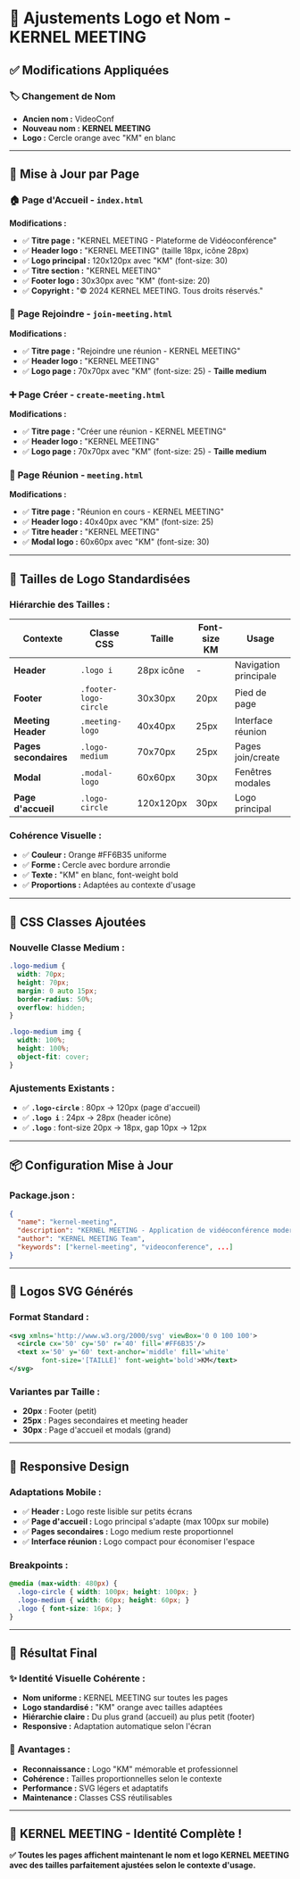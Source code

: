 # 🎨 Ajustements Logo et Nom - KERNEL MEETING

## ✅ **Modifications Appliquées**

### 🏷️ **Changement de Nom**
- **Ancien nom :** VideoConf
- **Nouveau nom :** **KERNEL MEETING**
- **Logo :** Cercle orange avec "KM" en blanc

---

## 📄 **Mise à Jour par Page**

### 🏠 **Page d'Accueil** - `index.html`
**Modifications :**
- ✅ **Titre page :** "KERNEL MEETING - Plateforme de Vidéoconférence"
- ✅ **Header logo :** "KERNEL MEETING" (taille 18px, icône 28px)
- ✅ **Logo principal :** 120x120px avec "KM" (font-size: 30)
- ✅ **Titre section :** "KERNEL MEETING"
- ✅ **Footer logo :** 30x30px avec "KM" (font-size: 20)
- ✅ **Copyright :** "© 2024 KERNEL MEETING. Tous droits réservés."

### 🔗 **Page Rejoindre** - `join-meeting.html`
**Modifications :**
- ✅ **Titre page :** "Rejoindre une réunion - KERNEL MEETING"
- ✅ **Header logo :** "KERNEL MEETING"
- ✅ **Logo page :** 70x70px avec "KM" (font-size: 25) - **Taille medium**

### ➕ **Page Créer** - `create-meeting.html`
**Modifications :**
- ✅ **Titre page :** "Créer une réunion - KERNEL MEETING"
- ✅ **Header logo :** "KERNEL MEETING"
- ✅ **Logo page :** 70x70px avec "KM" (font-size: 25) - **Taille medium**

### 🎥 **Page Réunion** - `meeting.html`
**Modifications :**
- ✅ **Titre page :** "Réunion en cours - KERNEL MEETING"
- ✅ **Header logo :** 40x40px avec "KM" (font-size: 25)
- ✅ **Titre header :** "KERNEL MEETING"
- ✅ **Modal logo :** 60x60px avec "KM" (font-size: 30)

---

## 📏 **Tailles de Logo Standardisées**

### **Hiérarchie des Tailles :**

| Contexte | Classe CSS | Taille | Font-size KM | Usage |
|----------|------------|--------|--------------|-------|
| **Header** | `.logo i` | 28px icône | - | Navigation principale |
| **Footer** | `.footer-logo-circle` | 30x30px | 20px | Pied de page |
| **Meeting Header** | `.meeting-logo` | 40x40px | 25px | Interface réunion |
| **Pages secondaires** | `.logo-medium` | 70x70px | 25px | Pages join/create |
| **Modal** | `.modal-logo` | 60x60px | 30px | Fenêtres modales |
| **Page d'accueil** | `.logo-circle` | 120x120px | 30px | Logo principal |

### **Cohérence Visuelle :**
- ✅ **Couleur :** Orange #FF6B35 uniforme
- ✅ **Forme :** Cercle avec bordure arrondie
- ✅ **Texte :** "KM" en blanc, font-weight bold
- ✅ **Proportions :** Adaptées au contexte d'usage

---

## 🎯 **CSS Classes Ajoutées**

### **Nouvelle Classe Medium :**
```css
.logo-medium {
  width: 70px;
  height: 70px;
  margin: 0 auto 15px;
  border-radius: 50%;
  overflow: hidden;
}

.logo-medium img {
  width: 100%;
  height: 100%;
  object-fit: cover;
}
```

### **Ajustements Existants :**
- ✅ **`.logo-circle`** : 80px → 120px (page d'accueil)
- ✅ **`.logo i`** : 24px → 28px (header icône)
- ✅ **`.logo`** : font-size 20px → 18px, gap 10px → 12px

---

## 📦 **Configuration Mise à Jour**

### **Package.json :**
```json
{
  "name": "kernel-meeting",
  "description": "KERNEL MEETING - Application de vidéoconférence moderne",
  "author": "KERNEL MEETING Team",
  "keywords": ["kernel-meeting", "videoconference", ...]
}
```

---

## 🎨 **Logos SVG Générés**

### **Format Standard :**
```svg
<svg xmlns='http://www.w3.org/2000/svg' viewBox='0 0 100 100'>
  <circle cx='50' cy='50' r='40' fill='#FF6B35'/>
  <text x='50' y='60' text-anchor='middle' fill='white' 
        font-size='[TAILLE]' font-weight='bold'>KM</text>
</svg>
```

### **Variantes par Taille :**
- **20px** : Footer (petit)
- **25px** : Pages secondaires et meeting header
- **30px** : Page d'accueil et modals (grand)

---

## 📱 **Responsive Design**

### **Adaptations Mobile :**
- ✅ **Header :** Logo reste lisible sur petits écrans
- ✅ **Page d'accueil :** Logo principal s'adapte (max 100px sur mobile)
- ✅ **Pages secondaires :** Logo medium reste proportionnel
- ✅ **Interface réunion :** Logo compact pour économiser l'espace

### **Breakpoints :**
```css
@media (max-width: 480px) {
  .logo-circle { width: 100px; height: 100px; }
  .logo-medium { width: 60px; height: 60px; }
  .logo { font-size: 16px; }
}
```

---

## 🚀 **Résultat Final**

### ✨ **Identité Visuelle Cohérente :**
- **Nom uniforme :** KERNEL MEETING sur toutes les pages
- **Logo standardisé :** "KM" orange avec tailles adaptées
- **Hiérarchie claire :** Du plus grand (accueil) au plus petit (footer)
- **Responsive :** Adaptation automatique selon l'écran

### 🎯 **Avantages :**
- **Reconnaissance :** Logo "KM" mémorable et professionnel
- **Cohérence :** Tailles proportionnelles selon le contexte
- **Performance :** SVG légers et adaptatifs
- **Maintenance :** Classes CSS réutilisables

---

## 🎉 **KERNEL MEETING - Identité Complète !**

**✅ Toutes les pages affichent maintenant le nom et logo KERNEL MEETING avec des tailles parfaitement ajustées selon le contexte d'usage.**
